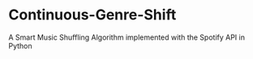 # Continuous-Genre-Shift
A Smart Music Shuffling Algorithm implemented with the Spotify API in Python
